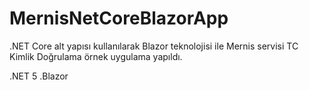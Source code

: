 # MernisNetCoreBlazorApp
.NET Core alt yapısı kullanılarak Blazor teknolojisi ile Mernis servisi TC Kimlik Doğrulama örnek uygulama yapıldı.

.NET 5
.Blazor
